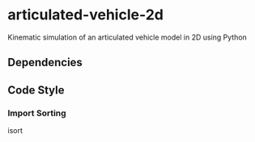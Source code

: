 # articulated-vehicle-2d
Kinematic simulation of an articulated vehicle model in 2D using Python


## Dependencies


## Code Style

### Import Sorting
isort
